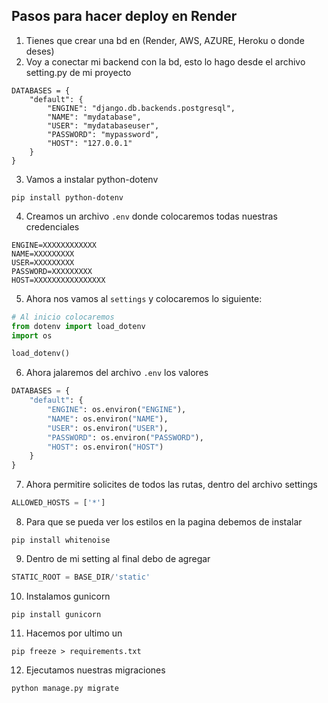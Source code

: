 ## Pasos para hacer deploy en Render
1. Tienes que crear una bd en (Render, AWS, AZURE, Heroku o donde deses)
2. Voy a conectar mi backend con la bd, esto lo hago desde el archivo setting.py de mi proyecto
```
DATABASES = {
    "default": {
        "ENGINE": "django.db.backends.postgresql",
        "NAME": "mydatabase",
        "USER": "mydatabaseuser",
        "PASSWORD": "mypassword",
        "HOST": "127.0.0.1"
    }
}
```
3. Vamos a instalar python-dotenv
```
pip install python-dotenv
```
4. Creamos un archivo `.env` donde colocaremos todas nuestras credenciales
```
ENGINE=XXXXXXXXXXXX
NAME=XXXXXXXXX
USER=XXXXXXXXX
PASSWORD=XXXXXXXXX
HOST=XXXXXXXXXXXXXXXX
```
5. Ahora nos vamos al `settings` y colocaremos lo siguiente:

```py
# Al inicio colocaremos 
from dotenv import load_dotenv
import os

load_dotenv()
```
6. Ahora jalaremos del archivo `.env` los valores
```py
DATABASES = {
    "default": {
        "ENGINE": os.environ("ENGINE"),
        "NAME": os.environ("NAME"),
        "USER": os.environ("USER"),
        "PASSWORD": os.environ("PASSWORD"),
        "HOST": os.environ("HOST")
    }
}
```
7. Ahora permitire solicites de todos las rutas, dentro del archivo settings
```py
ALLOWED_HOSTS = ['*']
```
8. Para que se pueda ver los estilos en la pagina debemos de instalar
```
pip install whitenoise
```
9. Dentro de mi setting al final debo de agregar
```py
STATIC_ROOT = BASE_DIR/'static'
```
10. Instalamos gunicorn
```
pip install gunicorn
```
11. Hacemos por ultimo un 
```
pip freeze > requirements.txt
```
12. Ejecutamos nuestras migraciones
```
python manage.py migrate
```